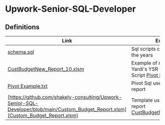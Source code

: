 # Upwork-Senior-SQL-Developer

## Definitions

| Link | Explanation |
|-|-|
|[schema.sql](https://github.com/shakely-consulting/Upwork-Senior-SQL-Developer/blob/main/schema.sql)| Sql scripts created throughout the years |
|[CustBudgetNew_Report_10.xlsm](https://github.com/shakely-consulting/Upwork-Senior-SQL-Developer/blob/main/CustBudgetNew_Report_10.xlsm) | Example of report created using Yardi's YSR technology and Sql Script [Pivot Example.txt](https://github.com/shakely-consulting/Upwork-Senior-SQL-Developer/blob/main/Pivot%20Example.txt) |
|[Pivot Example.txt](https://github.com/shakely-consulting/Upwork-Senior-SQL-Developer/blob/main/Pivot%20Example.txt) | Pivot Sql used to get data for the report |
|[https://github.com/shakely-consulting/Upwork-Senior-SQL-Developer/blob/main/Custom_Budget_Report.xlsm](Custom_Budget_Report.xlsm)| Template used to create the report [CustBudgetNew_Report_10.xlsm](https://github.com/shakely-consulting/Upwork-Senior-SQL-Developer/blob/main/CustBudgetNew_Report_10.xlsm)|
